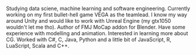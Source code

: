 Studying data sciene, machine learning and software engineering.
Currently working on my first bullet-hell game VEGA as the teamlead.
I know my way around Unity and would like to work with Unreal Engine (my gtx1050 wouldn't let me tho).
Author of FMJ MoCap addon for Blender. Have some experience with modelling and animation.
Interested in learning more about CG.
Worked with C#, C, Java, Python and a little bit of JavaScript, R, LuaScript, Scala and C++.

